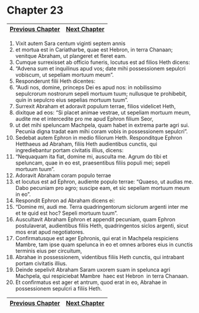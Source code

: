 # Chapter 23
| [Previous Chapter](Chapter%2022.md)| [Next Chapter](Chapter%2024.md) |
| --- | --- |
1. Vixit autem Sara centum viginti septem annis
2. et mortua est in Cariatharbe, quae est Hebron, in terra Chanaan; venitque Abraham, ut plangeret et fleret eam.
3. Cumque surrexisset ab officio funeris, locutus est ad filios Heth dicens:
4. “Advena sum et inquilinus apud vos; date mihi possessionem sepulcri vobiscum, ut sepeliam mortuum meum”.
5. Responderunt filii Heth dicentes:
6. “Audi nos, domine, princeps Dei es apud nos: in nobilissimo sepulcrorum nostrorum sepeli mortuum tuum; nullusque te prohibebit, quin in sepulcro eius sepelias mortuum tuum”.
7. Surrexit Abraham et adoravit populum terrae, filios videlicet Heth,
8. dixitque ad eos: “Si placet animae vestrae, ut sepeliam mortuum meum, audite me et intercedite pro me apud Ephron filium Seor,
9. ut det mihi speluncam Machpela, quam habet in extrema parte agri sui. Pecunia digna tradat eam mihi coram vobis in possessionem sepulcri”.
10. Sedebat autem Ephron in medio filiorum Heth. Responditque Ephron Hetthaeus ad Abraham, filiis Heth audientibus cunctis, qui ingrediebantur portam civitatis illius, dicens:
11. “Nequaquam ita fiat, domine mi, ausculta me. Agrum do tibi et speluncam, quae in eo est, praesentibus filiis populi mei; sepeli mortuum tuum”.
12. Adoravit Abraham coram populo terrae
13. et locutus est ad Ephron, audiente populo terrae: “Quaeso, ut audias me. Dabo pecuniam pro agro; suscipe eam, et sic sepeliam mortuum meum in eo”.
14. Respondit Ephron ad Abraham dicens ei:
15. “Domine mi, audi me. Terra quadringentorum siclorum argenti inter me et te quid est hoc? Sepeli mortuum tuum”.
16. Auscultavit Abraham Ephron et appendit pecuniam, quam Ephron postulaverat, audientibus filiis Heth, quadringentos siclos argenti, sicut mos erat apud negotiatores.
17. Confirmatusque est ager Ephronis, qui erat in Machpela respiciens Mambre, tam ipse quam spelunca in eo et omnes arbores eius in cunctis terminis eius per circuitum,
18. Abrahae in possessionem, videntibus filiis Heth cunctis, qui intrabant portam civitatis illius.
19. Deinde sepelivit Abraham Saram uxorem suam in spelunca agri Machpela, qui respiciebat Mambre ­ haec est Hebron ­ in terra Chanaan.
20. Et confirmatus est ager et antrum, quod erat in eo, Abrahae in possessionem sepulcri a filiis Heth.

| [Previous Chapter](Chapter%2022.md)| [Next Chapter](Chapter%2024.md) |
| --- | --- |